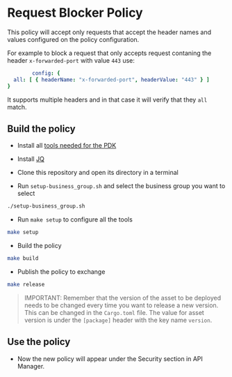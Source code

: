# Request Blocker Policy

This policy will accept only requests that accept the header names and values configured on the policy configuration.

For example to block a request that only accepts request contaning the header `x-forwarded-port` with value `443` use:

```yaml
        config: {
  all: [ { headerName: "x-forwarded-port", headerValue: "443" } ]
}
```
It supports multiple headers and in that case it will verify that they `all` match.

## Build the policy

* Install all [tools needed for the PDK](https://docs.mulesoft.com/pdk/latest/policies-pdk-prerequisites)

* Install [JQ](https://jqlang.github.io/jq/download)

* Clone this repository and open its directory in a terminal

* Run `setup-business_group.sh` and select the business group you want to select

```bash
./setup-business_group.sh
```

* Run `make setup` to configure all the tools

```bash
make setup
```

* Build the policy

```bash
make build
```

* Publish the policy to exchange

```bash
make release
```

> IMPORTANT: Remember that the version of the asset to be deployed needs to be changed every time you want to release a new version. This can be changed in the `Cargo.toml` file. The value for asset version is under the `[package]` header with the key name `version`.

## Use the policy

* Now the new policy will appear under the Security section in API Manager.
